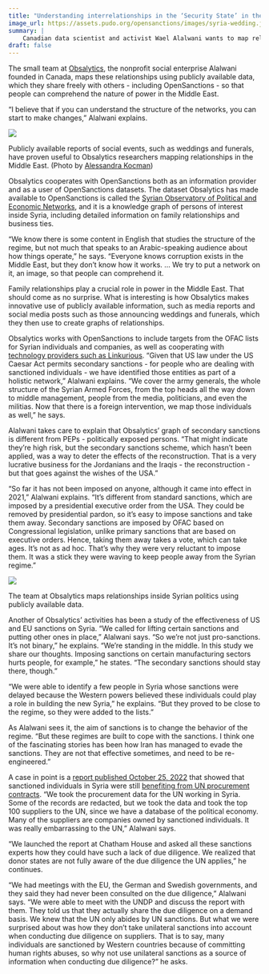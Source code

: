 ```yaml
---
title: "Understanding interrelationships in the ‘Security State’ in the Middle East"
image_url: https://assets.pudo.org/opensanctions/images/syria-wedding.jpg
summary: |
    Canadian data scientist and activist Wael Alalwani wants to map relationships between members of what he calls the ‘Security State’ - business elites, political actors, army generals and others. 
draft: false
---
```


The small team at [Obsalytics](https://obsalytics.org/), the nonprofit social enterprise Alalwani founded in Canada, maps these relationships using publicly available data, which they share freely with others - including OpenSanctions - so that people can comprehend the nature of power in the Middle East.

“I believe that if you can understand the structure of the networks, you can start to make changes,” Alalwani explains.

<img class="img-fluid" src="https://assets.pudo.org/opensanctions/images/syria-wedding.jpg">
<p class="img-caption">
    Publicly available reports of social events, such as weddings and funerals, have proven useful to Obsalytics researchers mapping relationships in the Middle East. (Photo by <a href="https://www.flickr.com/photos/akocman/">Alessandra Kocman</a>)
</p>

Obsalytics cooperates with OpenSanctions both as an information provider and as a user of OpenSanctions datasets. The dataset Obsalytics has made available to OpenSanctions is called the [Syrian Observatory of Political and Economic Networks](https://www.opensanctions.org/datasets/sy_obsalytics_opensyr/), and it is a knowledge graph of persons of interest inside Syria, including detailed information on family relationships and business ties.

“We know there is some content in English that studies the structure of the regime, but not much that speaks to an Arabic-speaking audience about how things operate,” he says. “Everyone knows corruption exists in the Middle East, but they don’t know how it works. … We try to put a network on it, an image, so that people can comprehend it.

Family relationships play a crucial role in power in the Middle East. That should come as no surprise. What is interesting is how Obsalytics makes innovative use of publicly available information, such as media reports and social media posts such as those announcing weddings and funerals, which they then use to create graphs of relationships.

Obsalytics works with OpenSanctions to include targets from the OFAC lists for Syrian individuals and companies, as well as cooperating with [technology providers such as Linkurious](https://linkurious.com/blog/obsalytics-syrian-regime-financial-flows/). “Given that US law under the US Caesar Act permits secondary sanctions - for people who are dealing with sanctioned individuals - we have identified those entities as part of a holistic network,” Alalwani explains. “We cover the army generals, the whole structure of the Syrian Armed Forces, from the top heads all the way down to middle management, people from the media, politicians, and even the militias. Now that there is a foreign intervention, we map those individuals as well,” he says.

Alalwani takes care to explain that Obsalytics’ graph of secondary sanctions is different from PEPs - politically exposed persons. “That might indicate they’re high risk, but the secondary sanctions scheme, which hasn’t been applied, was a way to deter the effects of the reconstruction. That is a very lucrative business for the Jordanians and the Iraqis - the reconstruction - but that goes against the wishes of the USA.”

“So far it has not been imposed on anyone, although it came into effect in 2021,” Alalwani explains. “It’s different from standard sanctions, which are imposed by a presidential executive order from the USA. They could be removed by presidential pardon, so it’s easy to impose sanctions and take them away. Secondary sanctions are imposed by OFAC based on Congressional legislation, unlike primary sanctions that are based on executive orders. Hence, taking them away takes a vote, which can take ages. It’s not as ad hoc. That’s why they were very reluctant to impose them. It was a stick they were waving to keep people away from the Syrian regime.”

<img class="img-fluid" src="https://assets.pudo.org/opensanctions/images/obsalytics-team.png">
<p class="img-caption">
    The team at Obsalytics maps relationships inside Syrian politics using publicly available data.
</p>

Another of Obsalytics’ activities has been a study of the effectiveness of US and EU sanctions on Syria. “We called for lifting certain sanctions and putting other ones in place,” Alalwani says. “So we’re not just pro-sanctions. It’s not binary,” he explains. “We’re standing in the middle. In this study we share our thoughts. Imposing sanctions on certain manufacturing sectors hurts people, for example,” he states. “The secondary sanctions should stay there, though.”

“We were able to identify a few people in Syria whose sanctions were delayed because the Western powers believed these individuals could play a role in building the new Syria,” he explains. “But they proved to be close to the regime, so they were added to the lists.”

As Alalwani sees it, the aim of sanctions is to change the behavior of the regime. “But these regimes are built to cope with the sanctions. I think one of the fascinating stories has been how Iran has managed to evade the sanctions. They are not that effective sometimes, and need to be re-engineered.”

A case in point is a [report published October 25, 2022](https://sldp.ngo/wp-content/uploads/2022/10/Brief_SLDP_OPEN-UN-Procurement-Contracts-in-Syria.pdf) that showed that sanctioned individuals in Syria were still [benefiting from UN procurement contracts](https://apnews.com/article/europe-middle-east-business-syria-united-nations-1334286b786e27c29e61d0bad5109ca2). “We took the procurement data for the UN working in Syria. Some of the records are redacted, but we took the data and took the top 100 suppliers to the UN, since we have a database of the political economy. Many of the suppliers are companies owned by sanctioned individuals. It was really embarrassing to the UN,” Alalwani says.

“We launched the report at Chatham House and asked all these sanctions experts how they could have such a lack of due diligence. We realized that donor states are not fully aware of the due diligence the UN applies,” he continues.

“We had meetings with the EU, the German and Swedish governments, and they said they had never been consulted on the due diligence,” Alalwani says. “We were able to meet with the  UNDP and discuss the report with them. They told us that they actually share the due diligence on a demand basis. We knew that the UN only abides by UN sanctions. But what we were surprised about was how they don’t take unilateral sanctions into account when conducting due diligence on suppliers. That is to say, many individuals are sanctioned by Western countries because of committing human rights abuses, so why not use unilateral sanctions as a source of information when conducting due diligence?” he asks.